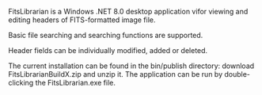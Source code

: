 FitsLibrarian is a Windows .NET 8.0 desktop application vifor viewing and editing headers of FITS-formatted image file.

Basic file searching and searching functions are supported.

Header fields can be individually modified, added or deleted.

The current installation can be found in the bin/publish directory:  download FitsLibrarianBuildX.zip and unzip it.  The application can be run by double-clicking the FitsLibrarian.exe file.
